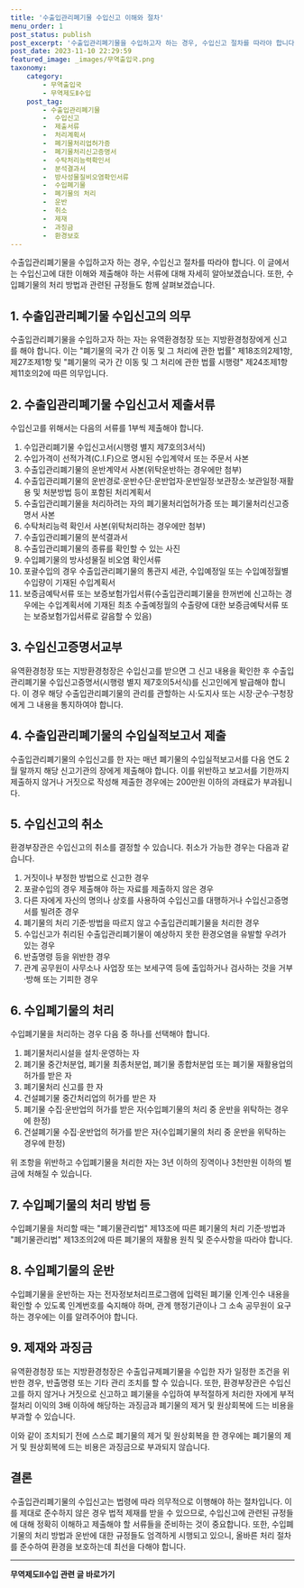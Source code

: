 ```yaml
---
title: '수출입관리폐기물 수입신고 이해와 절차'
menu_order: 1
post_status: publish
post_excerpt: '수출입관리폐기물을 수입하고자 하는 경우, 수입신고 절차를 따라야 합니다. 이 글에서는 수입신고에 대한 이해와 제출해야 하는 서류에 대해 자세히 알아보겠습니다. 또한, 수입폐기물의 처리 방법과 관련된 규정들도 함께 살펴보겠습니다.'
post_date: 2023-11-10 22:29:59
featured_image: _images/무역출입국.png
taxonomy:
    category:
        - 무역출입국
        - 무역제도Ⅱ수입
    post_tag:
        - 수출입관리폐기물
        -  수입신고
        -  제출서류
        -  처리계획서
        -  폐기물처리업허가증
        -  폐기물처리신고증명서
        -  수탁처리능력확인서
        -  분석결과서
        -  방사성물질비오염확인서류
        -  수입폐기물
        -  폐기물의 처리
        -  운반
        -  취소
        -  제재
        -  과징금
        -  환경보호
---
```




수출입관리폐기물을 수입하고자 하는 경우, 수입신고 절차를 따라야 합니다. 이 글에서는 수입신고에 대한 이해와 제출해야 하는 서류에 대해 자세히 알아보겠습니다. 또한, 수입폐기물의 처리 방법과 관련된 규정들도 함께 살펴보겠습니다.

## 1. 수출입관리폐기물 수입신고의 의무

수출입관리폐기물을 수입하고자 하는 자는 유역환경청장 또는 지방환경청장에게 신고를 해야 합니다. 이는 "폐기물의 국가 간 이동 및 그 처리에 관한 법률" 제18조의2제1항, 제27조제1항 및 "폐기물의 국가 간 이동 및 그 처리에 관한 법률 시행령" 제24조제1항제11호의2에 따른 의무입니다.

## 2. 수출입관리폐기물 수입신고서 제출서류

수입신고를 위해서는 다음의 서류를 1부씩 제출해야 합니다.

1. 수입관리폐기물 수입신고서(시행령 별지 제7호의3서식)
2. 수입가격이 선적가격(C.I.F)으로 명시된 수입계약서 또는 주문서 사본
3. 수출입관리폐기물의 운반계약서 사본(위탁운반하는 경우에만 첨부)
4. 수출입관리폐기물의 운반경로·운반수단·운반업자·운반일정·보관장소·보관일정·재활용 및 처분방법 등이 포함된 처리계획서
5. 수출입관리폐기물을 처리하려는 자의 폐기물처리업허가증 또는 폐기물처리신고증명서 사본
6. 수탁처리능력 확인서 사본(위탁처리하는 경우에만 첨부)
7. 수출입관리폐기물의 분석결과서
8. 수출입관리폐기물의 종류를 확인할 수 있는 사진
9. 수입폐기물의 방사성물질 비오염 확인서류
10. 포괄수입의 경우 수출입관리폐기물의 통관지 세관, 수입예정일 또는 수입예정월별 수입량이 기재된 수입계획서
11. 보증금예탁서류 또는 보증보험가입서류(수출입관리폐기물을 한꺼번에 신고하는 경우에는 수입계획서에 기재된 최초 수출예정월의 수출량에 대한 보증금예탁서류 또는 보증보험가입서류로 갈음할 수 있음)

## 3. 수입신고증명서교부

유역환경청장 또는 지방환경청장은 수입신고를 받으면 그 신고 내용을 확인한 후 수출입관리폐기물 수입신고증명서(시행령 별지 제7호의5서식)를 신고인에게 발급해야 합니다. 이 경우 해당 수출입관리폐기물의 관리를 관할하는 시·도지사 또는 시장·군수·구청장에게 그 내용을 통지하여야 합니다.

## 4. 수출입관리폐기물의 수입실적보고서 제출

수출입관리폐기물의 수입신고를 한 자는 매년 폐기물의 수입실적보고서를 다음 연도 2월 말까지 해당 신고기관의 장에게 제출해야 합니다. 이를 위반하고 보고서를 기한까지 제출하지 않거나 거짓으로 작성해 제출한 경우에는 200만원 이하의 과태료가 부과됩니다.

## 5. 수입신고의 취소

환경부장관은 수입신고의 취소를 결정할 수 있습니다. 취소가 가능한 경우는 다음과 같습니다.

1. 거짓이나 부정한 방법으로 신고한 경우
2. 포괄수입의 경우 제출해야 하는 자료를 제출하지 않은 경우
3. 다른 자에게 자신의 명의나 상호를 사용하여 수입신고를 대행하거나 수입신고증명서를 빌려준 경우
4. 폐기물의 처리 기준·방법을 따르지 않고 수출입관리폐기물을 처리한 경우
5. 수입신고가 취리된 수출입관리폐기물이 예상하지 못한 환경오염을 유발할 우려가 있는 경우
6. 반출명령 등을 위반한 경우
7. 관계 공무원이 사무소나 사업장 또는 보세구역 등에 출입하거나 검사하는 것을 거부·방해 또는 기피한 경우

## 6. 수입폐기물의 처리

수입폐기물을 처리하는 경우 다음 중 하나를 선택해야 합니다.

1. 폐기물처리시설을 설치·운영하는 자
2. 폐기물 중간처분업, 폐기물 최종처분업, 폐기물 종합처분업 또는 폐기물 재활용업의 허가를 받은 자
3. 폐기물처리 신고를 한 자
4. 건설폐기물 중간처리업의 허가를 받은 자
5. 폐기물 수집·운반업의 허가를 받은 자(수입폐기물의 처리 중 운반을 위탁하는 경우에 한정)
6. 건설폐기물 수집·운반업의 허가를 받은 자(수입폐기물의 처리 중 운반을 위탁하는 경우에 한정)

위 조항을 위반하고 수입폐기물을 처리한 자는 3년 이하의 징역이나 3천만원 이하의 벌금에 처해질 수 있습니다.

## 7. 수입폐기물의 처리 방법 등

수입폐기물을 처리할 때는 "폐기물관리법" 제13조에 따른 폐기물의 처리 기준·방법과 "폐기물관리법" 제13조의2에 따른 폐기물의 재활용 원칙 및 준수사항을 따라야 합니다.

## 8. 수입폐기물의 운반

수입폐기물을 운반하는 자는 전자정보처리프로그램에 입력된 폐기물 인계·인수 내용을 확인할 수 있도록 인계번호를 숙지해야 하며, 관계 행정기관이나 그 소속 공무원이 요구하는 경우에는 이를 알려주어야 합니다.

## 9. 제재와 과징금

유역환경청장 또는 지방환경청장은 수출입규제폐기물을 수입한 자가 일정한 조건을 위반한 경우, 반출명령 또는 기타 관리 조치를 할 수 있습니다. 또한, 환경부장관은 수입신고를 하지 않거나 거짓으로 신고하고 폐기물을 수입하여 부적절하게 처리한 자에게 부적절처리 이익의 3배 이하에 해당하는 과징금과 폐기물의 제거 및 원상회복에 드는 비용을 부과할 수 있습니다.

이와 같이 조치되기 전에 스스로 폐기물의 제거 및 원상회복을 한 경우에는 폐기물의 제거 및 원상회복에 드는 비용은 과징금으로 부과되지 않습니다.

## 결론


수출입관리폐기물의 수입신고는 법령에 따라 의무적으로 이행해야 하는 절차입니다. 이를 제대로 준수하지 않은 경우 법적 제재를 받을 수 있으므로, 수입신고에 관련된 규정들에 대해 정확히 이해하고 제출해야 할 서류들을 준비하는 것이 중요합니다. 또한, 수입폐기물의 처리 방법과 운반에 대한 규정들도 엄격하게 시행되고 있으니, 올바른 처리 절차를 준수하여 환경을 보호하는데 최선을 다해야 합니다.
<!-- wp:separator -->
<hr class="wp-block-separator has-alpha-channel-opacity"/>
<!-- /wp:separator -->

<!-- wp:group {"backgroundColor":"base","layout":{"type":"constrained"}} -->
<div class="wp-block-group has-base-background-color has-background"><!-- wp:paragraph {"align":"center","fontSize":"medium"} -->
<p class="has-text-align-center has-large-font-size"><strong>무역제도Ⅱ수입 관련 글 바로가기</strong></p>
<!-- /wp:paragraph -->


<!-- wp:latest-posts
{"categories":[{"id":14432,"count":19,"description":"","link":"https://uknowlaw.com/category/%eb%ac%b4%ec%97%ad%ec%a0%9c%eb%8f%84%e2%85%b1%ec%88%98%ec%9e%85/","name":"무역제도Ⅱ수입","slug":"무역제도Ⅱ수입","taxonomy":"category","parent":0,"meta":[],"_links":{"self":[{"href":"https://uknowlaw.com/wp-json/wp/v2/categories/14432"}],"collection":[{"href":"https://uknowlaw.com/wp-json/wp/v2/categories"}],"about":[{"href":"https://uknowlaw.com/wp-json/wp/v2/taxonomies/category"}],"wp:post_type":[{"href":"https://uknowlaw.com/wp-json/wp/v2/posts?categories=14432"}],"curies":[{"name":"wp","href":"https://api.w.org/{rel}","templated":true}]}}],"postsToShow":100,"excerptLength":28,"postLayout":"grid","columns":2,"featuredImageAlign":"left","featuredImageSizeSlug":"large","fontSize":"small"} /--></div>
<!-- /wp:group -->